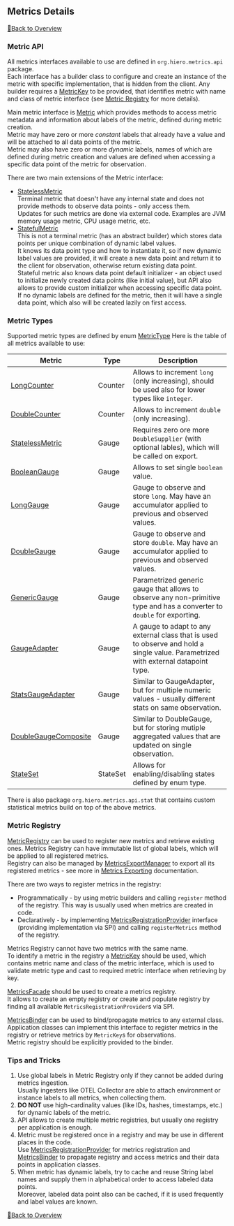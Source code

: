 ## Metrics Details

[📘Back to Overview](metrics_overview.md)

### Metric API

All metrics interfaces available to use are defined in `org.hiero.metrics.api` package.  
Each interface has a builder class to configure and create an instance of the metric with specific implementation, 
that is hidden from the client. Any builder requires a [MetricKey](../src/main/java/org/hiero/metrics/api/core/MetricKey.java) to be provided, 
that identifies metric with name and class of metric interface (see [Metric Registry](#metric-registry) for more details).

Main metric interface is [Metric](../src/main/java/org/hiero/metrics/api/core/Metric.java) 
which provides methods to access metric metadata and information about labels of the metric, defined during metric creation.  
Metric may have zero or more _constant_ labels that already have a value and will be attached to all data points of the metric.  
Metric may also have zero or more _dynamic_ labels, names of which are defined during metric creation 
and values are defined when accessing a specific data point of the metric for observation.

There are two main extensions of the Metric interface:
- [StatelessMetric](../src/main/java/org/hiero/metrics/api/StatelessMetric.java)  
  Terminal metric that doesn't have any internal state and does not provide methods to observe data points - only access them.  
  Updates for such metrics are done via external code. Examples are JVM memory usage metric, CPU usage metric, etc.
- [StatefulMetric](../src/main/java/org/hiero/metrics/api/core/StatefulMetric.java)  
  This is not a terminal metric (has an abstract builder) which stores data points per unique combination of dynamic label values.  
  It knows its data point type and how to instantiate it, so if new dynamic label values are provided, 
  it will create a new data point and return it to the client for observation, otherwise return existing data point.  
  Stateful metric also knows data point default initializer - an object used to initialize newly created data points (like initial value), 
  but API also allows to provide custom initializer when accessing specific data point.  
  If no dynamic labels are defined for the metric, then it will have a single data point, which also will be created lazily on first access.  

### Metric Types

Supported metric types are defined by enum [MetricType](../src/main/java/org/hiero/metrics/api/core/MetricType.java)
Here is the table of all metrics available to use:

| Metric                                                                                   | Type     | Description                                                                                                                        |
|------------------------------------------------------------------------------------------|----------|------------------------------------------------------------------------------------------------------------------------------------|
| [LongCounter](../src/main/java/org/hiero/metrics/api/LongCounter.java)                   | Counter  | Allows to increment `long` (only increasing), should be used also for lower types like `integer`.                                  |
| [DoubleCounter](../src/main/java/org/hiero/metrics/api/DoubleCounter.java)               | Counter  | Allows to increment `double` (only increasing).                                                                                    |
| [StatelessMetric](../src/main/java/org/hiero/metrics/api/StatelessMetric.java)           | Gauge    | Requires zero ore more `DoubleSupplier` (with optional lables), which will be called on export.                                    |
| [BooleanGauge](../src/main/java/org/hiero/metrics/api/BooleanGauge.java)                 | Gauge    | Allows to set single `boolean` value.                                                                                              |
| [LongGauge](../src/main/java/org/hiero/metrics/api/LongGauge.java)                       | Gauge    | Gauge to observe and store `long`. May have an accumulator applied to previous and observed values.                                |
| [DoubleGauge](../src/main/java/org/hiero/metrics/api/DoubleGauge.java)                   | Gauge    | Gauge to observe and store `double`. May have an accumulator applied to previous and observed values.                              |
| [GenericGauge](../src/main/java/org/hiero/metrics/api/GenericGauge.java)                 | Gauge    | Parametrized generic gauge that allows to observe any non-primitive type and has a converter to `double` for exporting.            |
| [GaugeAdapter](../src/main/java/org/hiero/metrics/api/GaugeAdapter.java)                 | Gauge    | A gauge to adapt to any external class that is used to observe and hold a single value. Parametrized with external datapoint type. |
| [StatsGaugeAdapter](../src/main/java/org/hiero/metrics/api/StatsGaugeAdapter.java)       | Gauge    | Similar to GaugeAdapter, but for multiple numeric values - usually different stats on same observation.                            |
| [DoubleGaugeComposite](../src/main/java/org/hiero/metrics/api/DoubleGaugeComposite.java) | Gauge    | Similar to DoubleGauge, but for storing mutiple aggregated values that are updated on single observation.                          |
| [StateSet](../src/main/java/org/hiero/metrics/api/StateSet.java)                         | StateSet | Allows for enabling/disabling states defined by enum type.                                                                         |

There is also package `org.hiero.metrics.api.stat` that contains custom statistical metrics build on top of the above metrics.

### Metric Registry

[MetricRegistry](../src/main/java/org/hiero/metrics/api/core/MetricRegistry.java) can be used to register new metrics 
and retrieve existing ones. Metrics Registry can have immutable list of global labels, which will be applied to all registered metrics.  
Registry can also be managed by [MetricsExportManager](../src/main/java/org/hiero/metrics/api/export/MetricsExportManager.java) 
to export all its registered metrics - see more in [Metrics Exporting](metrics_exporting.md) documentation. 

There are two ways to register metrics in the registry: 
- Programmatically - by using metric builders and calling `register` method of the registry. 
  This way is usually used when metrics are created in code.
- Declaratively - by implementing [MetricsRegistrationProvider](../src/main/java/org/hiero/metrics/api/core/MetricsRegistrationProvider.java) 
  interface (providing implementation via SPI) and calling `registerMetrics` method of the registry.  

Metrics Registry cannot have two metrics with the same name.  
To identify a metric in the registry a [MetricKey](../src/main/java/org/hiero/metrics/api/core/MetricKey.java) should be used, 
which contains metric name and class of the metric interface, which is used to validate metric type and cast to required metric interface when retrieving by key.  

[MetricsFacade](../src/main/java/org/hiero/metrics/api/core/MetricsFacade.java) should be used to create a metrics registry.  
It allows to create an empty registry or create and populate registry by finding all available `MetricsRegistrationProvider`s via SPI.

[MetricsBinder](../src/main/java/org/hiero/metrics/api/core/MetricsBinder.java) can be used to bind/propagate metrics to any external class.  
Application classes can implement this interface to register metrics in the registry or retrieve metrics by `MetricKey`s for observations.  
Metric registry should be explicitly provided to the binder. 

### Tips and Tricks

1. Use global labels in Metric Registry only if they cannot be added during metrics ingestion.  
   Usually ingesters like OTEL Collector are able to attach environment or instance labels to all metrics, when collecting them.
2. **DO NOT** use high-cardinality values (like IDs, hashes, timestamps, etc.) for dynamic labels of the metric.
3. API allows to create multiple metric registries, but usually one registry per application is enough.  
4. Metric must be registered once in a registry and may be use in different places in the code.  
   Use [MetricsRegistrationProvider](../src/main/java/org/hiero/metrics/api/core/MetricsRegistrationProvider.java) for metrics registration 
   and [MetricsBinder](../src/main/java/org/hiero/metrics/api/core/MetricsBinder.java) to propagate registry and access metrics and their data points in application classes.
5. When metric has dynamic labels, try to cache and reuse String label names and supply them in alphabetical order to access labeled data points.  
   Moreover, labeled data point also can be cached, if it is used frequently and label values are known.

[📘Back to Overview](metrics_overview.md)